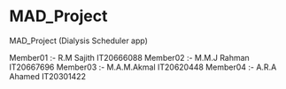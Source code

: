# MAD_Project
 MAD_Project (Dialysis Scheduler app) 
 
Member01 :- R.M Sajith  IT20666088
Member02 :- M.M.J Rahman IT20667696 
Member03 :- M.A.M.Akmal  IT20620448
Member04 :- A.R.A Ahamed IT20301422
